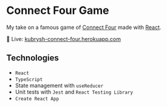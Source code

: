 # Connect Four Game

My take on a famous game of [Connect Four](https://en.wikipedia.org/wiki/Connect_Four) made with [React](https://reactjs.org).

🔌 Live: [kubrysh-connect-four.herokuapp.com](https://kubrysh-connect-four.herokuapp.com)

## Technologies
- `React`
- `TypeScript`
- State management with `useReducer`
- Unit tests with `Jest` and `React Testing Library`
- `Create React App`
